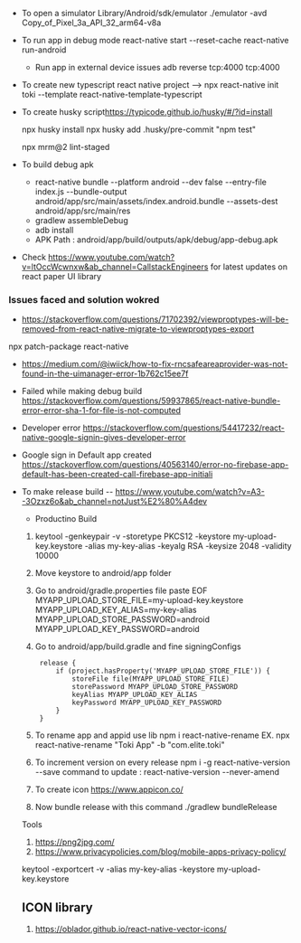 - To open a simulator
  Library/Android/sdk/emulator
  ./emulator -avd Copy_of_Pixel_3a_API_32_arm64-v8a


- To run app in debug mode
    react-native start --reset-cache
    react-native run-android

    * Run app in external device issues
        adb reverse tcp:4000 tcp:4000



- To create new typescript react native project
  --> npx react-native init toki --template react-native-template-typescript

- To create husky script<https://typicode.github.io/husky/#/?id=install>

  npx husky install
  npx husky add .husky/pre-commit "npm test"

  npx mrm@2 lint-staged

- To build debug apk
    - react-native bundle --platform android --dev false --entry-file index.js --bundle-output android/app/src/main/assets/index.android.bundle --assets-dest android/app/src/main/res
    - gradlew assembleDebug
    - adb install
    - APK Path : android/app/build/outputs/apk/debug/app-debug.apk



* Check https://www.youtube.com/watch?v=ltOccWcwnxw&ab_channel=CallstackEngineers for latest updates on react paper UI library






### Issues faced and solution wokred 
 * https://stackoverflow.com/questions/71702392/viewproptypes-will-be-removed-from-react-native-migrate-to-viewproptypes-export

  npx patch-package react-native


 * https://medium.com/@iwiick/how-to-fix-rncsafeareaprovider-was-not-found-in-the-uimanager-error-1b762c15ee7f

 * Failed while making debug build 
   https://stackoverflow.com/questions/59937865/react-native-bundle-error-error-sha-1-for-file-is-not-computed

 * Developer error
    https://stackoverflow.com/questions/54417232/react-native-google-signin-gives-developer-error
    
 * Google sign in Default app created
    https://stackoverflow.com/questions/40563140/error-no-firebase-app-default-has-been-created-call-firebase-app-initiali




* To make release build 
  -- https://www.youtube.com/watch?v=A3--3Ozxz6o&ab_channel=notJust%E2%80%A4dev

  * Productino Build

  1. keytool -genkeypair -v -storetype PKCS12 -keystore my-upload-key.keystore -alias my-key-alias -keyalg RSA -keysize 2048 -validity 10000

  2. Move keystore to android/app folder
  3. Go to android/gradle.properties file paste EOF
      MYAPP_UPLOAD_STORE_FILE=my-upload-key.keystore
      MYAPP_UPLOAD_KEY_ALIAS=my-key-alias
      MYAPP_UPLOAD_STORE_PASSWORD=android
      MYAPP_UPLOAD_KEY_PASSWORD=android
  4. Go to android/app/build.gradle and fine signingConfigs

          release {
              if (project.hasProperty('MYAPP_UPLOAD_STORE_FILE')) {
                  storeFile file(MYAPP_UPLOAD_STORE_FILE)
                  storePassword MYAPP_UPLOAD_STORE_PASSWORD
                  keyAlias MYAPP_UPLOAD_KEY_ALIAS
                  keyPassword MYAPP_UPLOAD_KEY_PASSWORD
              }
          }
  5. To rename app and appid use lib
      npm i react-native-rename
      EX. npx react-native-rename "Toki App" -b "com.elite.toki"
  6. To increment version on every release 
      npm i -g react-native-version --save
      command to update : react-native-version --never-amend
  7. To create icon
      https://www.appicon.co/
  8. Now bundle release with this command
      ./gradlew bundleRelease

  Tools
  1. https://png2jpg.com/
  2. https://www.privacypolicies.com/blog/mobile-apps-privacy-policy/


  keytool -exportcert -v -alias my-key-alias -keystore my-upload-key.keystore


  

  ## ICON library 
    1. https://oblador.github.io/react-native-vector-icons/